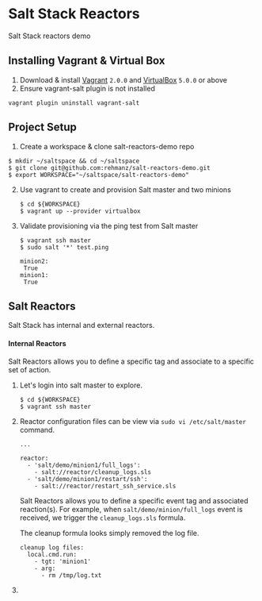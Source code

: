 # Salt Stack Reactors 
Salt Stack reactors demo

## Installing Vagrant & Virtual Box 
1. Download & install [Vagrant](https://www.vagrantup.com/downloads.html) `2.0.0` and [VirtualBox](https://www.virtualbox.org/wiki/Downloads) `5.0.0` or above
2. Ensure vagrant-salt plugin is not installed
  ```
  vagrant plugin uninstall vagrant-salt
  ```


## Project Setup
1. Create a workspace & clone salt-reactors-demo repo
  ```
  $ mkdir ~/saltspace && cd ~/saltspace
  $ git clone git@github.com:rehmanz/salt-reactors-demo.git
  $ export WORKSPACE="~/saltspace/salt-reactors-demo"
  ```

2. Use vagrant to create and provision Salt master and two minions
   ```
   $ cd ${WORKSPACE}
   $ vagrant up --provider virtualbox
   ```

3. Validate provisioning via the ping test from Salt master
   ```
   $ vagrant ssh master
   $ sudo salt '*' test.ping
   
   minion2:
    True
   minion1:
    True
   ```
   

## Salt Reactors

Salt Stack has internal and external reactors.
 
#### Internal Reactors

Salt Reactors allows you to define a specific tag and associate to a specific set of action. 

1. Let's login into salt master to explore.
    ```
    $ cd ${WORKSPACE}
    $ vagrant ssh master
    ```

2. Reactor configuration files can be view via `sudo vi /etc/salt/master` command.
    ```
    ...
    
    reactor:
      - 'salt/demo/minion1/full_logs':
        - salt://reactor/cleanup_logs.sls
      - 'salt/demo/minion1/restart/ssh':
        - salt://reactor/restart_ssh_service.sls  
    ```
    Salt Reactors allows you to define a specific event tag and associated reaction(s). For example, when `salt/demo/minion/full_logs` event is received, we trigger the `cleanup_logs.sls` formula.
    
    The cleanup formula looks simply removed the log file.
    ```
    cleanup log files:
      local.cmd.run:
        - tgt: 'minion1'
        - arg:
          - rm /tmp/log.txt
    ```
3. 